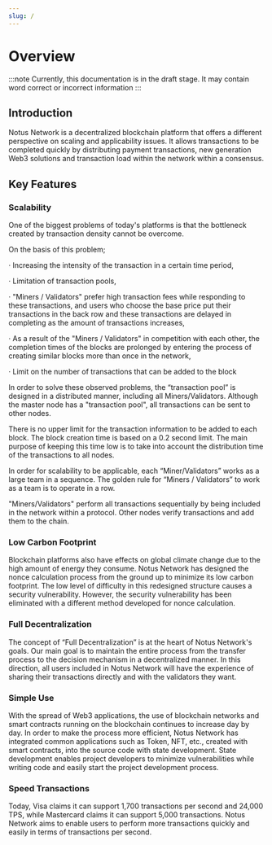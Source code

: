 ```yaml
---
slug: /
---
```


# Overview

:::note
Currently, this documentation is in the draft stage. It may contain word correct or incorrect information
:::

## Introduction

Notus Network is a decentralized blockchain platform that offers a different perspective on scaling and applicability issues. It allows transactions to be completed quickly by distributing payment transactions, new generation Web3 solutions and transaction load within the network within a consensus.

## Key Features

### Scalability

One of the biggest problems of today's platforms is that the bottleneck created by transaction density cannot be overcome.

On the basis of this problem;

· Increasing the intensity of the transaction in a certain time period,

· Limitation of transaction pools,

· "Miners / Validators" prefer high transaction fees while responding to these transactions, and users who choose the base price put their transactions in the back row and these transactions are delayed in completing as the amount of transactions increases,

· As a result of the "Miners / Validators" in competition with each other, the completion times of the blocks are prolonged by entering the process of creating similar blocks more than once in the network,

· Limit on the number of transactions that can be added to the block

In order to solve these observed problems, the “transaction pool” is designed in a distributed manner, including all Miners/Validators. Although the master node has a "transaction pool", all transactions can be sent to other nodes.

There is no upper limit for the transaction information to be added to each block. The block creation time is based on a 0.2 second limit. The main purpose of keeping this time low is to take into account the distribution time of the transactions to all nodes.

In order for scalability to be applicable, each “Miner/Validators” works as a large team in a sequence. The golden rule for “Miners / Validators” to work as a team is to operate in a row.

"Miners/Validators" perform all transactions sequentially by being included in the network within a protocol. Other nodes verify transactions and add them to the chain.

### Low Carbon Footprint

Blockchain platforms also have effects on global climate change due to the high amount of energy they consume. Notus Network has designed the nonce calculation process from the ground up to minimize its low carbon footprint. The low level of difficulty in this redesigned structure causes a security vulnerability. However, the security vulnerability has been eliminated with a different method developed for nonce calculation.

### Full Decentralization

The concept of “Full Decentralization” is at the heart of Notus Network's goals. Our main goal is to maintain the entire process from the transfer process to the decision mechanism in a decentralized manner. In this direction, all users included in Notus Network will have the experience of sharing their transactions directly and with the validators they want.

### Simple Use

With the spread of Web3 applications, the use of blockchain networks and smart contracts running on the blockchain continues to increase day by day.
In order to make the process more efficient, Notus Network has integrated common applications such as Token, NFT, etc., created with smart contracts, into the source code with state development. State development enables project developers to minimize vulnerabilities while writing code and easily start the project development process.

### Speed Transactions

Today, Visa claims it can support 1,700 transactions per second and 24,000 TPS, while Mastercard claims it can support 5,000 transactions. Notus Network aims to enable users to perform more transactions quickly and easily in terms of transactions per second.
